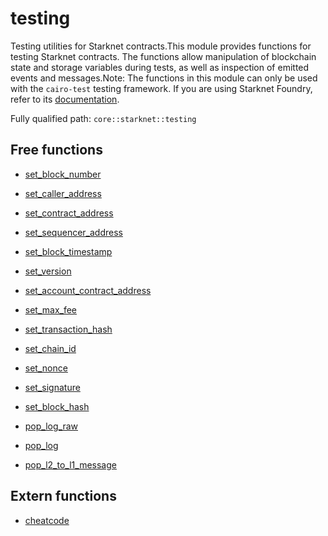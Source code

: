 # testing

Testing utilities for Starknet contracts.This module provides functions for testing Starknet contracts. The functions allow manipulation of blockchain state and storage variables during tests, as well as inspection of emitted events and messages.Note: The functions in this module can only be used with the `cairo-test` testing framework. If you are using Starknet Foundry, refer to its [documentation](https://foundry-rs.github.io/starknet-foundry/appendix/cheatcodes.html).

Fully qualified path: `core::starknet::testing`

## Free functions

- [set_block_number](./core-starknet-testing-set_block_number.md)

- [set_caller_address](./core-starknet-testing-set_caller_address.md)

- [set_contract_address](./core-starknet-testing-set_contract_address.md)

- [set_sequencer_address](./core-starknet-testing-set_sequencer_address.md)

- [set_block_timestamp](./core-starknet-testing-set_block_timestamp.md)

- [set_version](./core-starknet-testing-set_version.md)

- [set_account_contract_address](./core-starknet-testing-set_account_contract_address.md)

- [set_max_fee](./core-starknet-testing-set_max_fee.md)

- [set_transaction_hash](./core-starknet-testing-set_transaction_hash.md)

- [set_chain_id](./core-starknet-testing-set_chain_id.md)

- [set_nonce](./core-starknet-testing-set_nonce.md)

- [set_signature](./core-starknet-testing-set_signature.md)

- [set_block_hash](./core-starknet-testing-set_block_hash.md)

- [pop_log_raw](./core-starknet-testing-pop_log_raw.md)

- [pop_log](./core-starknet-testing-pop_log.md)

- [pop_l2_to_l1_message](./core-starknet-testing-pop_l2_to_l1_message.md)

## Extern functions

- [cheatcode](./core-starknet-testing-cheatcode.md)

